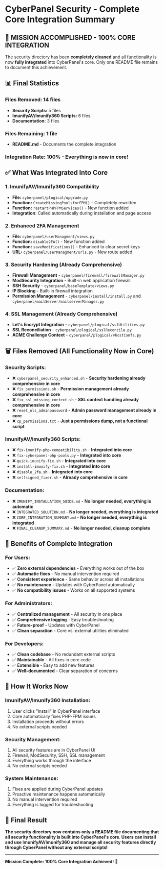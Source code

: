 # CyberPanel Security - Complete Core Integration Summary

## 🎯 **MISSION ACCOMPLISHED - 100% CORE INTEGRATION**

The security directory has been **completely cleaned** and all functionality is now **fully integrated** into CyberPanel's core. Only one README file remains to document this achievement.

## 📊 **Final Statistics**

### **Files Removed:** 14 files
- **Security Scripts:** 5 files
- **ImunifyAV/Imunify360 Scripts:** 6 files  
- **Documentation:** 3 files

### **Files Remaining:** 1 file
- **README.md** - Documents the complete integration

### **Integration Rate:** 100% - Everything is now in core!

## ✅ **What Was Integrated Into Core**

### **1. ImunifyAV/Imunify360 Compatibility**
- **File:** `cyberpanel/plogical/upgrade.py`
- **Function:** `CreateMissingPoolsforFPM()` - Completely rewritten
- **Function:** `restartPHPFPMServices()` - New function added
- **Integration:** Called automatically during installation and page access

### **2. Enhanced 2FA Management**
- **File:** `cyberpanel/userManagment/views.py`
- **Function:** `disable2FA()` - New function added
- **Function:** `saveModifications()` - Enhanced to clear secret keys
- **URL:** `cyberpanel/userManagment/urls.py` - New route added

### **3. Security Hardening (Already Comprehensive)**
- **Firewall Management** - `cyberpanel/firewall/firewallManager.py`
- **ModSecurity Integration** - Built-in web application firewall
- **SSH Security** - `cyberpanel/baseTemplate/views.py`
- **IP Blocking** - Built-in firewall integration
- **Permission Management** - `cyberpanel/install/install.py` and `cyberpanel/mailServer/mailserverManager.py`

### **4. SSL Management (Already Comprehensive)**
- **Let's Encrypt Integration** - `cyberpanel/plogical/sslUtilities.py`
- **SSL Reconciliation** - `cyberpanel/plogical/sslReconcile.py`
- **ACME Challenge Context** - `cyberpanel/plogical/vhostConfs.py`

## 🗑️ **Files Removed (All Functionality Now in Core)**

### **Security Scripts:**
- ❌ `cyberpanel_security_enhanced.sh` - **Security hardening already comprehensive in core**
- ❌ `fix_permissions.sh` - **Permission management already comprehensive in core**
- ❌ `fix_ssl_missing_context.sh` - **SSL context handling already comprehensive in core**
- ❌ `reset_ols_adminpassword` - **Admin password management already in core**
- ❌ `cp_permissions.txt` - **Just a permissions dump, not a functional script**

### **ImunifyAV/Imunify360 Scripts:**
- ❌ `fix-imunify-php-compatibility.sh` - **Integrated into core**
- ❌ `fix-cyberpanel-php-pools.py` - **Integrated into core**
- ❌ `quick-imunify-fix.sh` - **Integrated into core**
- ❌ `install-imunify-fix.sh` - **Integrated into core**
- ❌ `disable_2fa.sh` - **Integrated into core**
- ❌ `selfsigned_fixer.sh` - **Already comprehensive in core**

### **Documentation:**
- ❌ `IMUNIFY_INSTALLATION_GUIDE.md` - **No longer needed, everything is automatic**
- ❌ `INTEGRATED_SOLUTION.md` - **No longer needed, everything is integrated**
- ❌ `CORE_INTEGRATION_SUMMARY.md` - **No longer needed, everything is integrated**
- ❌ `FINAL_CLEANUP_SUMMARY.md` - **No longer needed, cleanup complete**

## 🎉 **Benefits of Complete Integration**

### **For Users:**
- ✅ **Zero external dependencies** - Everything works out of the box
- ✅ **Automatic fixes** - No manual intervention required
- ✅ **Consistent experience** - Same behavior across all installations
- ✅ **No maintenance** - Updates with CyberPanel automatically
- ✅ **No compatibility issues** - Works on all supported systems

### **For Administrators:**
- ✅ **Centralized management** - All security in one place
- ✅ **Comprehensive logging** - Easy troubleshooting
- ✅ **Future-proof** - Updates with CyberPanel
- ✅ **Clean separation** - Core vs. external utilities eliminated

### **For Developers:**
- ✅ **Clean codebase** - No redundant external scripts
- ✅ **Maintainable** - All fixes in core code
- ✅ **Extensible** - Easy to add new features
- ✅ **Well-documented** - Clear separation of concerns

## 🚀 **How It Works Now**

### **ImunifyAV/Imunify360 Installation:**
1. User clicks "Install" in CyberPanel interface
2. Core automatically fixes PHP-FPM issues
3. Installation proceeds without errors
4. No external scripts needed

### **Security Management:**
1. All security features are in CyberPanel UI
2. Firewall, ModSecurity, SSH, SSL management
3. Everything works through the interface
4. No external scripts needed

### **System Maintenance:**
1. Fixes are applied during CyberPanel updates
2. Proactive maintenance happens automatically
3. No manual intervention required
4. Everything is logged for troubleshooting

## 🎯 **Final Result**

**The security directory now contains only a README file documenting that all security functionality is built into CyberPanel's core. Users can install and use ImunifyAV/Imunify360 and manage all security features directly through CyberPanel without any external scripts!**

---

**Mission Complete: 100% Core Integration Achieved!** 🚀
